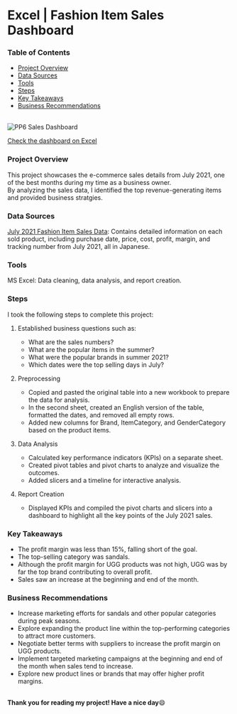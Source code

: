 # Excel | Fashion Item Sales Dashboard

### Table of Contents
- [Project Overview](#project-overview)
- [Data Sources](#data-sources)
- [Tools](#tools)
- [Steps](#steps)
- [Key Takeaways](#key-takeaways)
- [Business Recommendations](#business-recommendations)  
&ensp;
  

![PP6 Sales Dashboard](https://github.com/user-attachments/assets/3c8a128d-e28a-4aea-89e5-fb0d53695470)

[Check the dashboard on Excel](https://1drv.ms/x/s!AlsM-EXqeknPcKbY6p5QWu2WrnA?e=howmdB&nav=MTVfe0ZFQzMzMDNBLUU2MUEtNDFGMy1CMjFFLUNCQjAwQUI2QUNFMn0)

### Project Overview

This project showcases the e-commerce sales details from July 2021, one of the best months during my time as a business owner.<br/>
By analyzing the sales data, I identified the top revenue-generating items and provided business stratgies.


### Data Sources 

[July 2021 Fashion Item Sales Data](https://1drv.ms/x/s!AlsM-EXqeknPdLWj7yXejLridTs?e=1MWaEs&nav=MTVfezVBNzZBNThELTc0QTktNDVGMy1CRDE1LTk2NjdBNUIwNTUxMX0): Contains detailed information on each sold product, including purchase date, price, cost, profit, margin, and tracking number from July 2021, all in Japanese.

### Tools

MS Excel: Data cleaning, data analysis, and report creation.


### Steps
I took the following steps to complete this project:

1. Established business questions such as:
   - What are the sales numbers?
   - What are the popular items in the summer?
   - What were the popular brands in summer 2021?
   - Which dates were the top selling days in July?
   
2. Preprocessing
   - Copied and pasted the original table into a new workbook to prepare the data for analysis.
   - In the second sheet, created an English version of the table, formatted the dates, and removed all empty rows.
   - Added new columns for Brand, ItemCategory, and GenderCategory based on the product items.
    
3. Data Analysis
   - Calculated key performance indicators (KPIs) on a separate sheet.
   - Created pivot tables and pivot charts to analyze and visualize the outcomes.
   - Added slicers and a timeline for interactive analysis.
     
4. Report Creation
   - Displayed KPIs and compiled the pivot charts and slicers into a dashboard to highlight all the key points of the July 2021 sales.


### Key Takeaways

- The profit margin was less than 15%, falling short of the goal.
- The top-selling category was sandals.
- Although the profit margin for UGG products was not high, UGG was by far the top brand contributing to overall profit.
- Sales saw an increase at the beginning and end of the month.

### Business Recommendations

- Increase marketing efforts for sandals and other popular categories during peak seasons.
- Explore expanding the product line within the top-performing categories to attract more customers.
- Negotiate better terms with suppliers to increase the profit margin on UGG products.
- Implement targeted marketing campaigns at the beginning and end of the month when sales tend to increase.
- Explore new product lines or brands that may offer higher profit margins.  
&ensp;


**Thank you for reading my project! Have a nice day**😄 
